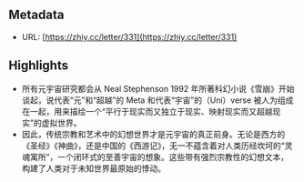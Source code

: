 ## Metadata
* URL: [https://zhiy.cc/letter/331](https://zhiy.cc/letter/331)

## Highlights
* 所有元宇宙研究都会从 Neal Stephenson 1992 年所著科幻小说《雪崩》开始谈起，说代表“元”和“超越”的 Meta 和代表“宇宙”的（Uni）verse 被人为组成在一起，用来描绘一个“平行于现实而又独立于现实、映射现实而又超越现实”的虚拟世界。
* 因此，传统宗教和艺术中的幻想世界才是元宇宙的真正前身。无论是西方的《圣经》《神曲》，还是中国的《西游记》，无一不蕴含着对人类历经坎坷的“灵魂寓所”，一个闭环式的至善宇宙的想象。这些带有强烈宗教性的幻想文本，构建了人类对于未知世界最原始的悸动。